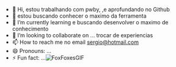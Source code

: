 - 👋 Hi, estou trabalhando com pwby, ,e aprofundando no Github
- 👀 estou buscando conhecer o maximo da ferramenta
- 🌱 I’m currently learning e buscando desenvolver o maximo de conhecimento
- 💞️ I’m looking to collaborate on ... trocar de experiencias
- 📫 How to reach me no email sergio@hotmail.com
- 😄 Pronouns: ...
- ⚡ Fun fact: ...![FoxFoxesGIF](https://github.com/user-attachments/assets/984ebff7-8ab8-4464-bbd5-74c9016ee859)
